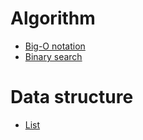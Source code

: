 # Algorithm

- [Big-O notation](/Algorithm/BigONotation/README.md)
- [Binary search](/Algorithm/BinarySearch/README.md)

# Data structure

- [List](/DataStructure/List/README.md)
